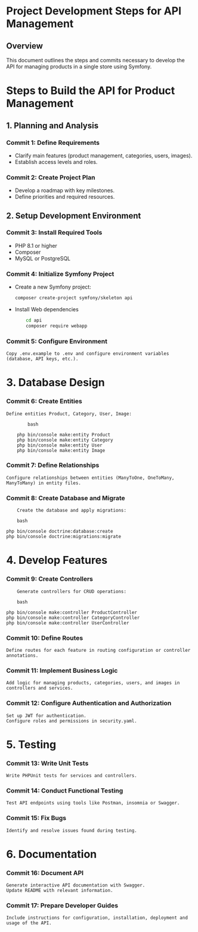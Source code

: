 # Project Development Steps for API Management

## Overview
This document outlines the steps and commits necessary to develop the API for managing products in a single store using Symfony.
# Steps to Build the API for Product Management

## 1. Planning and Analysis

### Commit 1: Define Requirements
- Clarify main features (product management, categories, users, images).
- Establish access levels and roles.

### Commit 2: Create Project Plan
- Develop a roadmap with key milestones.
- Define priorities and required resources.

## 2. Setup Development Environment

### Commit 3: Install Required Tools
- PHP 8.1 or higher
- Composer
- MySQL or PostgreSQL

### Commit 4: Initialize Symfony Project
- Create a new Symfony project:
  ```bash
  composer create-project symfony/skeleton api
- Install Web dependencies
    ```bash
        cd api
        composer require webapp
### Commit 5: Configure Environment

    Copy .env.example to .env and configure environment variables (database, API keys, etc.).

# 3. Database Design
### Commit 6: Create Entities

    Define entities Product, Category, User, Image:

            bash

        php bin/console make:entity Product
        php bin/console make:entity Category
        php bin/console make:entity User
        php bin/console make:entity Image


### Commit 7: Define Relationships

    Configure relationships between entities (ManyToOne, OneToMany, ManyToMany) in entity files.

### Commit 8: Create Database and Migrate

        Create the database and apply migrations:

        bash

    php bin/console doctrine:database:create
    php bin/console doctrine:migrations:migrate

# 4. Develop Features

### Commit 9: Create Controllers

        Generate controllers for CRUD operations:

        bash

    php bin/console make:controller ProductController
    php bin/console make:controller CategoryController
    php bin/console make:controller UserController
### Commit 10: Define Routes

    Define routes for each feature in routing configuration or controller annotations.
### Commit 11: Implement Business Logic

    Add logic for managing products, categories, users, and images in controllers and services.
### Commit 12: Configure Authentication and Authorization

    Set up JWT for authentication.
    Configure roles and permissions in security.yaml.

# 5. Testing
### Commit 13: Write Unit Tests

    Write PHPUnit tests for services and controllers.
### Commit 14: Conduct Functional Testing

    Test API endpoints using tools like Postman, insomnia or Swagger.
### Commit 15: Fix Bugs

    Identify and resolve issues found during testing.
# 6. Documentation
### Commit 16: Document API

    Generate interactive API documentation with Swagger.
    Update README with relevant information.
### Commit 17: Prepare Developer Guides

    Include instructions for configuration, installation, deployment and usage of the API.